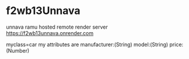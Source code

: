# f2wb13Unnava

unnava ramu
hosted remote render server <https://f2wb13unnava.onrender.com>

myclass=car
my attributes are
manufacturer:(String)
model:(String)
price:(Number)
